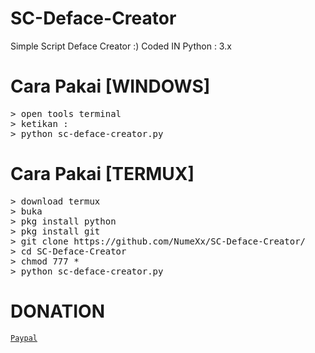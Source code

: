 # SC-Deface-Creator
Simple Script Deface Creator :)
Coded IN Python : 3.x

# Cara Pakai [WINDOWS]
<pre>
<span class="pl-k">&gt;</span> open tools terminal
<span class="pl-k">&gt;</span> ketikan :
<span class="pl-k">&gt;</span> python sc-deface-creator.py
</pre>

# Cara Pakai [TERMUX]
<pre>
<span class="pl-k">&gt;</span> download termux
<span class="pl-k">&gt;</span> buka
<span class="pl-k">&gt;</span> pkg install python
<span class="pl-k">&gt;</span> pkg install git
<span class="pl-k">&gt;</span> git clone https://github.com/NumeXx/SC-Deface-Creator/
<span class="pl-k">&gt;</span> cd SC-Deface-Creator
<span class="pl-k">&gt;</span> chmod 777 *
<span class="pl-k">&gt;</span> python sc-deface-creator.py
</pre>

# DONATION
<a href="https://www.paypal.com/paypalme/NumeXGans" rel="nofollow"><code>Paypal</code></a>
